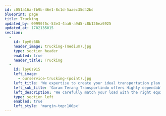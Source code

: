 ```yaml
---
id: c051a16a-fb9b-46e1-8c1d-5aaec35d42bd
blueprint: page
title: Trucking
updated_by: 09990f5c-53e3-4aa6-a9d5-c8b126ea6925
updated_at: 1702135015
section:
  -
    id: lpy6s68b
    header_image: trucking-(medium).jpg
    type: section_header
    enabled: true
    header_title: Trucking
  -
    id: lpy6s915
    left_image:
      - ourservice-trucking-(point).jpg
    left_title: 'We expertise to create your ideal transportation plan.'
    left_sub_title: 'Garam Terang Transportindo offers Highly dependable over-the-road trucking solutions, customized for you'
    left_description: 'We carefully match your load with the right equipment and service to provide superior on-time performance.'
    type: section_left
    enabled: true
    left_style: 'margin-top:100px'
---
```

